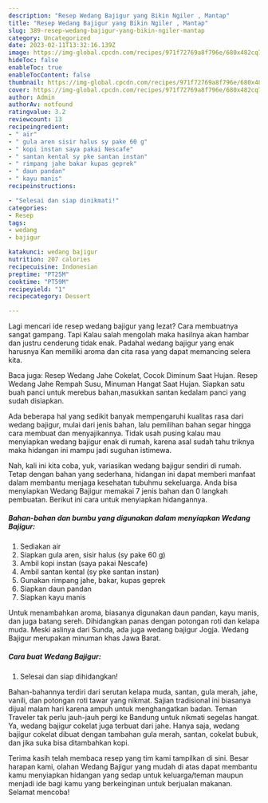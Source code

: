 ```yaml
---
description: "Resep Wedang Bajigur yang Bikin Ngiler , Mantap"
title: "Resep Wedang Bajigur yang Bikin Ngiler , Mantap"
slug: 389-resep-wedang-bajigur-yang-bikin-ngiler-mantap
category: Uncategorized
date: 2023-02-11T13:32:16.139Z
image: https://img-global.cpcdn.com/recipes/971f72769a8f796e/680x482cq70/wedang-bajigur-foto-resep-utama.jpg
hideToc: false
enableToc: true
enableTocContent: false
thumbnail: https://img-global.cpcdn.com/recipes/971f72769a8f796e/680x482cq70/wedang-bajigur-foto-resep-utama.jpg
cover: https://img-global.cpcdn.com/recipes/971f72769a8f796e/680x482cq70/wedang-bajigur-foto-resep-utama.jpg
author: Admin
authorAv: notfound
ratingvalue: 3.2
reviewcount: 13
recipeingredient:
- " air"
- " gula aren sisir halus sy pake 60 g"
- " kopi instan saya pakai Nescafe"
- " santan kental sy pke santan instan"
- " rimpang jahe bakar kupas geprek"
- " daun pandan"
- " kayu manis"
recipeinstructions:

- "Selesai dan siap dinikmati!"
categories:
- Resep
tags:
- wedang
- bajigur

katakunci: wedang bajigur 
nutrition: 207 calories
recipecuisine: Indonesian
preptime: "PT25M"
cooktime: "PT59M"
recipeyield: "1"
recipecategory: Dessert

---
```



Lagi mencari ide resep wedang bajigur yang lezat? Cara membuatnya sangat gampang. Tapi Kalau salah mengolah maka hasilnya akan hambar dan justru cenderung tidak enak. Padahal wedang bajigur yang enak harusnya Kan memiliki aroma dan cita rasa yang dapat memancing selera kita.


Baca juga: Resep Wedang Jahe Cokelat, Cocok Diminum Saat Hujan. Resep Wedang Jahe Rempah Susu, Minuman Hangat Saat Hujan. Siapkan satu buah panci untuk merebus bahan,masukkan santan kedalam panci yang sudah disiapkan.

Ada beberapa hal yang sedikit banyak mempengaruhi kualitas rasa dari wedang bajigur, mulai dari jenis bahan, lalu pemilihan bahan segar hingga cara membuat dan menyajikannya. Tidak usah pusing kalau mau menyiapkan wedang bajigur enak di rumah, karena asal sudah tahu triknya maka hidangan ini mampu jadi suguhan istimewa.


Nah, kali ini kita coba, yuk, variasikan wedang bajigur sendiri di rumah. Tetap dengan bahan yang sederhana, hidangan ini dapat memberi manfaat dalam membantu menjaga kesehatan tubuhmu sekeluarga. Anda bisa menyiapkan Wedang Bajigur memakai 7 jenis bahan dan 0 langkah pembuatan. Berikut ini cara untuk menyiapkan hidangannya.

<!--inarticleads1-->

##### Bahan-bahan dan bumbu yang digunakan dalam menyiapkan Wedang Bajigur:

1. Sediakan  air
1. Siapkan  gula aren, sisir halus (sy pake 60 g)
1. Ambil  kopi instan (saya pakai Nescafe)
1. Ambil  santan kental (sy pke santan instan)
1. Gunakan  rimpang jahe, bakar, kupas geprek
1. Siapkan  daun pandan
1. Siapkan  kayu manis


Untuk menambahkan aroma, biasanya digunakan daun pandan, kayu manis, dan juga batang sereh. Dihidangkan panas dengan potongan roti dan kelapa muda. Meski aslinya dari Sunda, ada juga wedang bajigur Jogja. Wedang Bajigur merupakan minuman khas Jawa Barat. 

<!--inarticleads2-->

##### Cara buat Wedang Bajigur:


1. Selesai dan siap dihidangkan!

Bahan-bahannya terdiri dari serutan kelapa muda, santan, gula merah, jahe, vanili, dan potongan roti tawar yang nikmat. Sajian tradisional ini biasanya dijual malam hari karena ampuh untuk menghangatkan badan. Teman Traveler tak perlu jauh-jauh pergi ke Bandung untuk nikmati segelas hangat. Ya, wedang bajigur cokelat juga terbuat dari jahe. Hanya saja, wedang bajigur cokelat dibuat dengan tambahan gula merah, santan, cokelat bubuk, dan jika suka bisa ditambahkan kopi. 

Terima kasih telah membaca resep yang tim kami tampilkan di sini. Besar harapan kami, olahan Wedang Bajigur yang mudah di atas dapat membantu kamu menyiapkan hidangan yang sedap untuk keluarga/teman maupun menjadi ide bagi kamu yang berkeinginan untuk berjualan makanan. Selamat mencoba!
